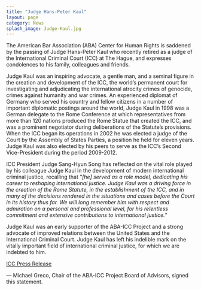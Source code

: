 ```yaml
---
title: "Judge Hans-Peter Kaul"
layout: page
category: News
splash_image: Judge-Kaul.jpg
---
```

The American Bar Association (ABA) Center for Human Rights is saddened by the passing of Judge Hans-Peter Kaul who recently retired as a judge of the International Criminal Court (ICC) at The Hague, and expresses condolences to his family, colleagues and friends.  

Judge Kaul was an inspiring advocate, a gentle man, and a seminal figure in the creation and development of the ICC, the world’s permanent court for investigating and adjudicating the international atrocity crimes of genocide, crimes against humanity and war crimes.   An experienced diplomat of Germany who served his country and fellow citizens in a number of important diplomatic postings around the world, Judge Kaul in 1998 was a German delegate to the Rome Conference at which representatives from more than 120 nations produced the Rome Statue that created the ICC, and was a prominent negotiator during deliberations of the Statute’s provisions. When the ICC began its operations in 2002 he was elected a judge of the Court by the Assembly of States Parties, a position he held for eleven years.  Judge Kaul was also elected by his peers to serve as the ICC’s Second Vice-President during the period 2009-2012.  

ICC President Judge Sang-Hyun Song has reflected on the vital role played by his colleague Judge Kaul in the development of modern international criminal justice, recalling that “_[he] served as a role model, dedicating his career to reshaping international justice. Judge Kaul was a driving force in the creation of the Rome Statute, in the establishment of the ICC, and in many of the decisions rendered in the situations and cases before the Court in its history thus far. We will long remember him with respect and admiration on a personal and professional level, for his relentless commitment and extensive contributions to international justice._”  

Judge Kaul was an early supporter of the ABA-ICC Project and a strong advocate of improved relations between the United States and the International Criminal Court. Judge Kaul has left his indelible mark on the vitally important field of international criminal justice, for which we are indebted to him.

[ICC Press Release](http://www.icc-cpi.int/en_menus/icc/press%20and%20media/press%20releases/Pages/pr1032.aspx)


— Michael Greco, Chair of the ABA-ICC Project Board of Advisors, signed this statement. 
